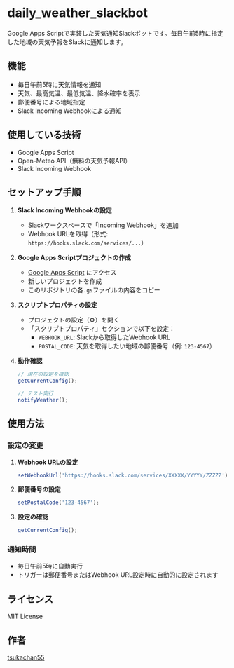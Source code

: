 # daily_weather_slackbot

Google Apps Scriptで実装した天気通知Slackボットです。毎日午前5時に指定した地域の天気予報をSlackに通知します。

## 機能

- 毎日午前5時に天気情報を通知
- 天気、最高気温、最低気温、降水確率を表示
- 郵便番号による地域指定
- Slack Incoming Webhookによる通知

## 使用している技術

- Google Apps Script
- Open-Meteo API（無料の天気予報API）
- Slack Incoming Webhook

## セットアップ手順

1. **Slack Incoming Webhookの設定**
   - Slackワークスペースで「Incoming Webhook」を追加
   - Webhook URLを取得（形式: `https://hooks.slack.com/services/...`）

2. **Google Apps Scriptプロジェクトの作成**
   - [Google Apps Script](https://script.google.com/) にアクセス
   - 新しいプロジェクトを作成
   - このリポジトリの各`.gs`ファイルの内容をコピー

3. **スクリプトプロパティの設定**
   - プロジェクトの設定（⚙）を開く
   - 「スクリプトプロパティ」セクションで以下を設定：
     - `WEBHOOK_URL`: Slackから取得したWebhook URL
     - `POSTAL_CODE`: 天気を取得したい地域の郵便番号（例: `123-4567`）

4. **動作確認**
   ```javascript
   // 現在の設定を確認
   getCurrentConfig();
   
   // テスト実行
   notifyWeather();
   ```

## 使用方法

### 設定の変更

1. **Webhook URLの設定**
   ```javascript
   setWebhookUrl('https://hooks.slack.com/services/XXXXX/YYYYY/ZZZZZ');
   ```

2. **郵便番号の設定**
   ```javascript
   setPostalCode('123-4567');
   ```

3. **設定の確認**
   ```javascript
   getCurrentConfig();
   ```

### 通知時間

- 毎日午前5時に自動実行
- トリガーは郵便番号またはWebhook URL設定時に自動的に設定されます

## ライセンス

MIT License

## 作者

[tsukachan55](https://github.com/tsukachan55)

